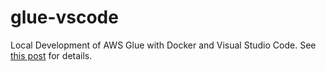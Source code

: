 # glue-vscode
Local Development of AWS Glue with Docker and Visual Studio Code. See [this post](https://cevo.com.au/post/aws-glue-local-development/) for details.
